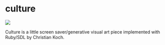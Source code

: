 # culture

![](https://raw.github.com/christiank/screensavers/master/culture/culture.png)

Culture is a little screen saver/generative visual art piece implemented
with Ruby/SDL by Christian Koch.
